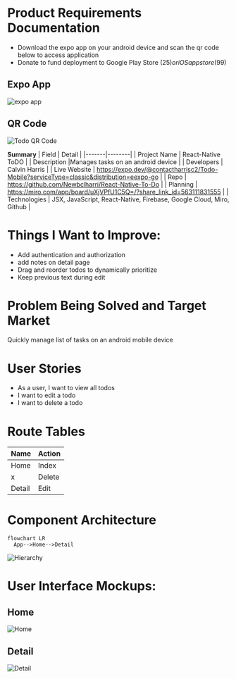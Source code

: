 # Product Requirements Documentation
- Download the expo app on your android device and scan the qr code below to access application
- Donate to fund deployment to Google Play Store ($25) or iOS app store ($99)

## Expo App
![expo app](https://react-native-todo-cj.s3.us-east-2.amazonaws.com/docs/Expo+App.webp)

## QR Code
![Todo QR Code](https://react-native-todo-cj.s3.us-east-2.amazonaws.com/docs/Expo+Publish+QR+Code.png)

**Summary**
| Field | Detail |
|-------|--------|
| Project Name | React-Native ToDO |
| Description |Manages tasks on an android device |
| Developers | Calvin Harris |
| Live Website | https://expo.dev/@contactharrisc2/Todo-Mobile?serviceType=classic&distribution=eexpo-go |
| Repo | https://github.com/Newbclharri/React-Native-To-Do  |
| Planning | https://miro.com/app/board/uXjVPfU1C5Q=/?share_link_id=563111831555 |
| Technologies | JSX, JavaScript, React-Native, Firebase, Google Cloud, Miro, Github |

# Things I Want to Improve:
- Add authentication and authorization
- add notes on detail page
- Drag and reorder todos to dynamically prioritize
- Keep previous text during edit


# Problem Being Solved and Target Market

Quickly manage list of tasks on an android mobile device

# User Stories

- As a user, I want to view all todos
- I want to edit a todo
- I want to delete a todo

# Route Tables
|Name|Action|
|----|------|
|Home|Index|
|x|Delete|
|Detail|Edit|

# Component Architecture

```mermaid
flowchart LR
  App-->Home-->Detail  
```
![Hierarchy](https://react-native-todo-cj.s3.us-east-2.amazonaws.com/docs/React-Native+ToDo+Hierarchy.png)

# User Interface Mockups:

## Home
![Home](https://react-native-todo-cj.s3.us-east-2.amazonaws.com/docs/1+ToDo+Home.png)

## Detail
![Detail](https://react-native-todo-cj.s3.us-east-2.amazonaws.com/docs/2+ToDo+Detail.png)

